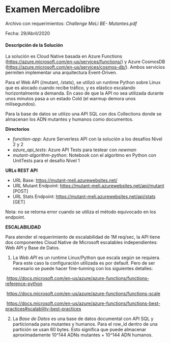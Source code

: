

# **Examen Mercadolibre**

Archivo con requerimientos: *Challenge MeLi BE- Mutantes.pdf*

Fecha: 29/Abril/2020

#### Descripción de la Solución 

La solución es Cloud Native basada en Azure Functions (https://azure.microsoft.com/en-us/services/functions/) y Azure CosmosDB (https://azure.microsoft.com/en-us/services/cosmos-db/). Ambos servicios permiten implementar una arquitectura Event-Driven.

Para el Web API (/mutant, /stats), se utilizó un runtime Python sobre Linux que es alocado cuando recibe tráfico, y es elástico escalando horizontalmente a demanda. En caso de que la API no sea utilizada durante unos minutos pasa a un estado Cold (el warmup demora unos milisegundos).

Para la base de datos se utilizo una API SQL con dos Collections donde se almacenan los ADN mutantes y humanos como documentos.

**Directorios**

* *function-app*: Azure Serverless API con la solución a los desafíos Nivel 2 y 2
* *azure_api_tests*: Azure API Tests para testear con *newman* 
* *mutant-algorithm-python*: Notebook con el algoritmo en Python con UnitTests para el desafío Nivel 1

**URLs REST API**

  * URL Base: https://mutant-meli.azurewebsites.net/ 
  * URL Mutant Endpoint: https://mutant-meli.azurewebsites.net/api/mutant [POST] 
  * URL Stats Endpoint: https://mutant-meli.azurewebsites.net/api/stats [GET] 

Nota: no se retorna error cuando se utiliza el método equivocado en los endpoint.



**ESCALABILIDAD**

Para atender el requerimiento de escalabilidad de 1M req/sec, la API tiene dos componentes Cloud Native de Microsoft escalables independientes: Web API y Base de Datos.

1) La *Web API* es un runtime Linux/Python que escala según se requiera. Para este caso la configuración utilizada es por default. Pero de ser necesario se puede hacer fine-tunning con los siguientes detalles:

​         https://docs.microsoft.com/en-us/azure/azure-functions/functions-reference-python

​		https://docs.microsoft.com/en-us/azure/azure-functions/functions-scale

​		https://docs.microsoft.com/en-us/azure/azure-functions/functions-best-practices#scalability-best-practices

2) La *Base de Datos* es una base de datos documental con API SQL y particionada para mutantes y humanos. Para el row_id dentro de una partición se usan 60 bytes. Esto significa que puede almacenar aproximadamente 10^144 ADNs mutantes + 10^144 ADN humanos.